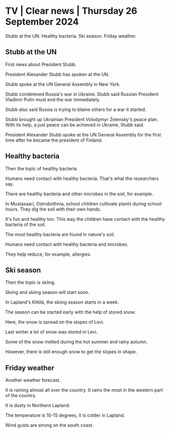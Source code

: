 # TV \| Clear news \| Thursday 26 September 2024

Stubb at the UN. Healthy bacteria. Ski season. Friday weather.

## Stubb at the UN

First news about President Stubb.

President Alexander Stubb has spoken at the UN.

Stubb spoke at the UN General Assembly in New York.

Stubb condemned Russia's war in Ukraine. Stubb said Russian President Vladimir Putin must end the war immediately.

Stubb also said Russia is trying to blame others for a war it started.

Stubb brought up Ukrainian President Volodymyr Zelensky's peace plan. With its help, a just peace can be achieved in Ukraine, Stubb said.

President Alexander Stubb spoke at the UN General Assembly for the first time after he became the president of Finland.

## Healthy bacteria

Then the topic of healthy bacteria.

Humans need contact with healthy bacteria. That's what the researchers say.

There are healthy bacteria and other microbes in the soil, for example.

In Mustasaari, Ostrobothnia, school children cultivate plants during school hours. They dig the soil with their own hands.

It's fun and healthy too. This way the children have contact with the healthy bacteria of the soil.

The most healthy bacteria are found in nature's soil.

Humans need contact with healthy bacteria and microbes.

They help reduce, for example, allergies.

## Ski season

Then the topic is skiing.

Skiing and skiing season will start soon.

In Lapland's Kittilä, the skiing season starts in a week.

The season can be started early with the help of stored snow.

Here, the snow is spread on the slopes of Levi.

Last winter a lot of snow was stored in Levi.

Some of the snow melted during the hot summer and rainy autumn.

However, there is still enough snow to get the slopes in shape.

## Friday weather

Another weather forecast.

It is raining almost all over the country. It rains the most in the western part of the country.

It is dusty in Northern Lapland.

The temperature is 10-15 degrees, it is colder in Lapland.

Wind gusts are strong on the south coast.

